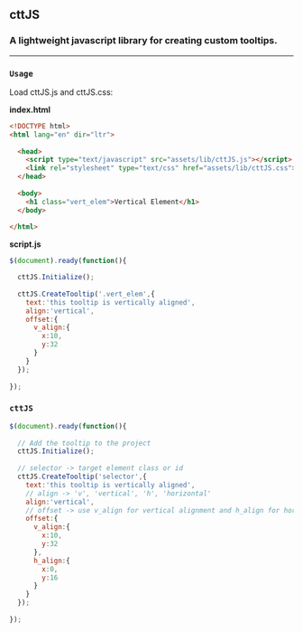 ## cttJS

### A lightweight javascript library for creating custom tooltips.

---

### `Usage`

Load cttJS.js and cttJS.css:

**index.html**
```html
<!DOCTYPE html>
<html lang="en" dir="ltr">
  
  <head>
    <script type="text/javascript" src="assets/lib/cttJS.js"></script>
    <link rel="stylesheet" type="text/css" href="assets/lib/cttJS.css">
  </head>
  
  <body>
    <h1 class="vert_elem">Vertical Element</h1>
  </body>
  
</html>
```

**script.js**
```javascript
$(document).ready(function(){

  cttJS.Initialize();
  
  cttJS.CreateTooltip('.vert_elem',{
    text:'this tooltip is vertically aligned',
    align:'vertical',
    offset:{
      v_align:{
        x:10,
        y:32
      }
    }
  });
  
});
```

### `cttJS`
```javascript
$(document).ready(function(){
  
  // Add the tooltip to the project
  cttJS.Initialize();
  
  // selector -> target element class or id
  cttJS.CreateTooltip('selector',{
    text:'this tooltip is vertically aligned',
    // align -> 'v', 'vertical', 'h', 'horizontal'
    align:'vertical',
    // offset -> use v_align for vertical alignment and h_align for horizontal alignment
    offset:{
      v_align:{
        x:10,
        y:32
      },
      h_align:{
        x:0,
        y:16
      }
    }
  });
  
});
```
